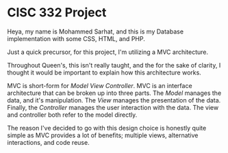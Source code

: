 # CISC 332 Project

Heya, my name is Mohammed Sarhat, and this is my Database implementation with some CSS, HTML, and PHP.

Just a quick precursor, for this project, I'm utilizing a MVC architecture.

Throughout Queen's, this isn't really taught, and the for the sake of clarity, I thought it would be important to explain how this architecture works.

MVC is short-form for *Model View Controller*. MVC is an interface architecture that can be broken up into three parts. The *Model* manages the data, and it's manipulation. The *View* manages the presentation of the data. Finally, the *Controller* manages the user interaction with the data. The view and controller both refer to the model directly. 

The reason I've decided to go with this design choice is honestly quite simple as MVC provides a lot of benefits; multiple views, alternative interactions, and code reuse.
